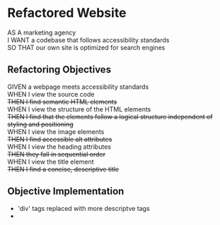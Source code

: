# Refactored Website

AS A marketing agency\
I WANT a codebase that follows accessibility standards\
SO THAT our own site is optimized for search engines

## Refactoring Objectives

GIVEN a webpage meets accessibility standards\
WHEN I view the source code\
~~THEN I find semantic HTML elements~~\
WHEN I view the structure of the HTML elements\
~~THEN I find that the elements follow a logical structure independent of styling and positioning~~\
WHEN I view the image elements\
~~THEN I find accessible alt attributes~~\
WHEN I view the heading attributes\
~~THEN they fall in sequential order~~\
WHEN I view the title element\
~~THEN I find a concise, descriptive title~~

## Objective Implementation

<ul>  
  <li>'div' tags replaced with more descriptve tags </li>
  <li></li>
  
